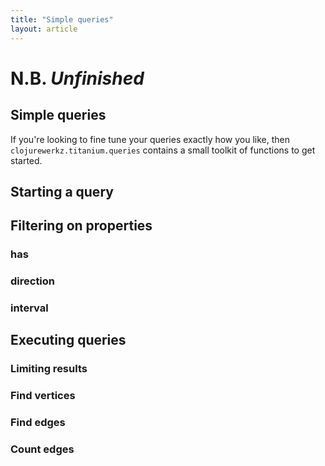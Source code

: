 ```yaml
---
title: "Simple queries"
layout: article
---
```


# N.B. *Unfinished*

## Simple queries

If you're looking to fine tune your queries exactly how you like, then
`clojurewerkz.titanium.queries` contains a small toolkit of functions
to get started.



## Starting a query 


## Filtering on properties 

### has

### direction

### interval

## Executing queries 

### Limiting results

### Find vertices

### Find edges

### Count edges
